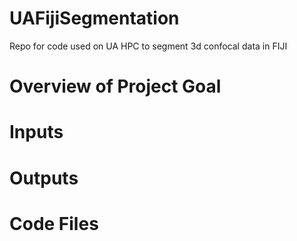 # UAFijiSegmentation
Repo for code used on UA HPC to segment 3d confocal data in FIJI 

# Overview of Project Goal
# Inputs
# Outputs

# Code Files
